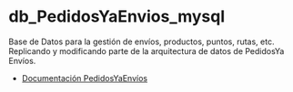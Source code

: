 # db_PedidosYaEnvios_mysql
Base de Datos para la gestión de envíos, productos, puntos, rutas, etc. Replicando y modificando parte de la arquitectura de datos de PedidosYa Envíos.
* [Documentación PedidosYaEnvíos](https://developers.pedidosya.com/courier-api/v3#tag/Shippings/paths/~1v3~1shippings~1estimates/post)
